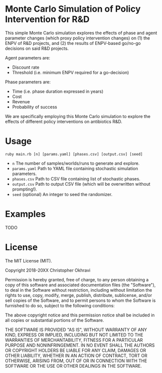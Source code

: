 # Monte Carlo Simulation of Policy Intervention for R&D

This simple Monte Carlo simulation explores the effects of phase and agent parameter changes (which proxy policy intervention changes) on (1) the ENPV of R&D projects, and (2) the results of ENPV-based go/no-go decisions on said R&D projects.

Agent parameters are:

- Discount rate
- Threshold (i.e. minimum ENPV required for a go-decision)

Phase parameters are:

- Time (i.e. phase duration expressed in years)
- Cost
- Revenue
- Probability of success

We are specifically employing this Monte Carlo simulation to explore the effects of different policy interventions on antibiotics R&D.


# Usage

`ruby main.rb [n] [params.yaml] [phases.csv] [output.csv] [seed]`

- `n` The number of samples/worlds/runs to generate and explore.
- `params.yaml` Path to YAML file containing stochastic simulation parameters.
- `phases.csv` Path to CSV file containing list of stochastic phases.
- `output.csv` Path to output CSV file (which will be overwritten without prompting!).
- `seed` (optional) An integer to seed the randomizer.


# Examples

TODO


# License

The MIT License (MIT).

Copyright 2018-20XX Christopher Okhravi

Permission is hereby granted, free of charge, to any person obtaining a copy of this software and associated documentation files (the "Software"), to deal in the Software without restriction, including without limitation the rights to use, copy, modify, merge, publish, distribute, sublicense, and/or sell copies of the Software, and to permit persons to whom the Software is furnished to do so, subject to the following conditions:

The above copyright notice and this permission notice shall be included in all copies or substantial portions of the Software.

THE SOFTWARE IS PROVIDED "AS IS", WITHOUT WARRANTY OF ANY KIND, EXPRESS OR IMPLIED, INCLUDING BUT NOT LIMITED TO THE WARRANTIES OF MERCHANTABILITY, FITNESS FOR A PARTICULAR PURPOSE AND NONINFRINGEMENT. IN NO EVENT SHALL THE AUTHORS OR COPYRIGHT HOLDERS BE LIABLE FOR ANY CLAIM, DAMAGES OR OTHER LIABILITY, WHETHER IN AN ACTION OF CONTRACT, TORT OR OTHERWISE, ARISING FROM, OUT OF OR IN CONNECTION WITH THE SOFTWARE OR THE USE OR OTHER DEALINGS IN THE SOFTWARE.
